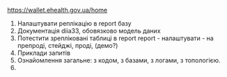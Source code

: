 https://wallet.ehealth.gov.ua/home

1. Налаштувати реплікацію в report базу
2. Документація diia33, обовязково модель даних
3. Потестити зрепліковані таблиці в report report - налаштувати - на препроді, стейджі, проді, (демо?)
4. Приклади запитів
5. Ознайомлення загальне: з кодом, з базами, з логами, з топологією.
6. 
